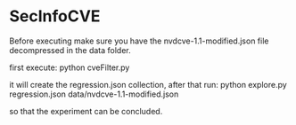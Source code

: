 # SecInfoCVE

Before executing make sure you have the nvdcve-1.1-modified.json file decompressed in the data folder.

first execute:
python cveFilter.py

it will create the regression.json collection, after that run:
python explore.py regression.json data/nvdcve-1.1-modified.json

so that the experiment can be concluded.
